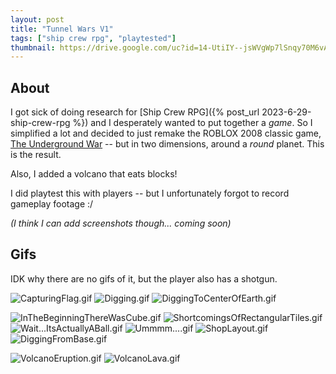 ```yaml
---
layout: post
title: "Tunnel Wars V1"
tags: ["ship crew rpg", "playtested"]
thumbnail: https://drive.google.com/uc?id=14-UtiIY--jsWVgWp7lSnqy70M6vAHsb8&export=download
---
```


## About

I got sick of doing research for [Ship Crew RPG]({% post_url 2023-6-29-ship-crew-rpg %}) and I desperately wanted to put together a *game*. So I simplified a lot and decided to just remake the ROBLOX 2008 classic game, [The Underground War](https://www.roblox.com/games/189632/The-Underground-War) -- but in two dimensions, around a *round* planet. This is the result. 

Also, I added a volcano that eats blocks!

I did playtest this with players -- but I unfortunately forgot to record gameplay footage :/ 

*(I think I can add screenshots though... coming soon)*


## Gifs

IDK why there are no gifs of it, but the player also has a shotgun.

![CapturingFlag.gif](https://drive.google.com/uc?id=1DWgo1UlZ-zQbUG0wpS7E_tY8JQGpM9pT&export=download)
![Digging.gif](https://drive.google.com/uc?id=184Jolp5d3GPiyjZzZPSCjwlFcRBDRhtq&export=download)
![DiggingToCenterOfEarth.gif](https://drive.google.com/uc?id=1CpaPo2QWnUAuO7XAXrYq7K3lIT9mhCtf&export=download)

![InTheBeginningThereWasCube.gif](https://drive.google.com/uc?id=1NhELYwSjds0n8hdfKhtt-WQTAzpZLcr9&export=download)
![ShortcomingsOfRectangularTiles.gif](https://drive.google.com/uc?id=1z72FG1ddNUtMuGgj7sNFLJGmqcdvST1m&export=download)
![Wait...ItsActuallyABall.gif](https://drive.google.com/uc?id=1zx0jBVFvWjwjSbKPfeV9_BCG0gbz-3uM&export=download)
![Ummmm....gif](https://drive.google.com/uc?id=1CFsWwXNoySRn3FQYIa4cKlGQvvRYXpXP&export=download)
![ShopLayout.gif](https://drive.google.com/uc?id=1_FwuHxbc-GsMWCn_tC5PeiBd5gncvyhX&export=download)
![DiggingFromBase.gif](https://drive.google.com/uc?id=14-UtiIY--jsWVgWp7lSnqy70M6vAHsb8&export=download)


![VolcanoEruption.gif](https://drive.google.com/uc?id=1mo7oohyk0r_EoLctvotxh5eT78MplaCM&export=download)
![VolcanoLava.gif](https://drive.google.com/uc?id=1Bwrne_SHZOdkXZENkrisPGSoO4f0ZJfA&export=download)
